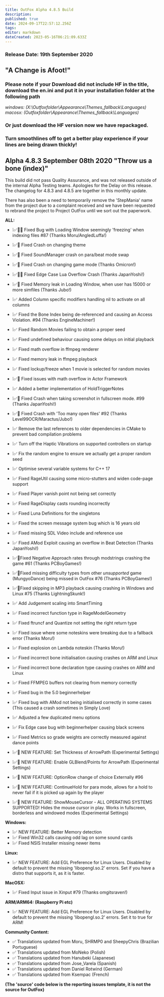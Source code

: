 ```yaml
---
title: OutFox Alpha 4.8.5 Build
description: 
published: true
date: 2024-09-17T22:57:12.256Z
tags: 
editor: markdown
dateCreated: 2023-05-16T06:21:09.633Z
---
```


### Release Date: 19th September 2020

## "A Change is Afoot!"

### Please note if your Download did not include HF in the title, download the en.ini and put it in your installation folder at the following path 
*windows: (X:\Outfoxfolder\Appearance\Themes\_fallback\Languages\)*
*macosx: (Outfoxfolder\Appearance\Themes\_fallback\Languages\)*
### Or just download the HF version now we have repackaged.

### Turn smoothlines off to get a better play experience if your lines are being drawn thickly!

## Alpha 4.8.3 September 08th 2020 "Throw us a bone (index)" 
This build did not pass Quality Assurance, and was not released outside of the internal Alpha Testing teams. Apologies for the Delay on this release. The changelog for 4.8.3 and 4.8.5 are together in this monthly update.

There has also been a need to temporarily remove the 'StepMania' name from the project due to a complaint received and we have been requested to rebrand the project to Project OutFox until we sort out the paperwork.

**ALL:**
- ❕✅🐲📝 Fixed Bug with Loading Window seemingly 'freezing' when indexing files #87  (Thanks Moru/AngledLuffa!)
- ❕✅🐲 Fixed Crash on changing theme
- ❕✅🐲 Fixed SoundManager crash on para/beat mode swap
- ❕✅🐲 Fixed Crash on changing game mode (Thanks Omicron!)
- ❕✅🐲📝 Fixed Edge Case Lua Overflow Crash (Thanks JapanYoshi!)
- ❕✅🐲 Fixed Memory leak in Loading Window, when user has 15000 or more simfiles (Thanks Jubo!)
- ❕✅ Added Column specific modifiers handling nil to activate on all columns
- ❕✅ Fixed the Bone Index being de-referenced and causing an Access Violation. #94 (Thanks EngineMachiner!)
- ❕✅ Fixed Random Movies failing to obtain a proper seed
- ❕✅ Fixed undefined behaviour causing some delays on initial playback
- ❕✅ Fixed math overflow in ffmpeg renderer
- ❕✅ Fixed memory leak in ffmpeg playback
- ❕✅ Fixed lockup/freeze when 1 movie is selected for random movies
- ❕✅🐲 Fixed issues with math overflow in Actor Framework
- ❕✅ Added a better implementation of HoldTriggerNotes
- ❕✅📝 Fixed Crash when taking screenshot in fullscreen mode. #99 (Thanks JapanYoshi!)
- ❕✅📝 Fixed Crash with 'Too many open files' #92 (Thanks Level99OCR/Maractus/Jubo!)
- ❕✅ Remove the last references to older dependencies in CMake to prevent bad compilation problems
- ❕✅ Turn off the Haptic Vibrations on supported controllers on startup
- ❕✅ Fix the random engine to ensure we actually get a proper random seed
- ❕✅ Optimise several variable systems for C++ 17
- ❕✅ Fixed RageUtil causing some micro-stutters and widen code-page support
- ❕✅ Fixed Player vanish point not being set correctly
- ❕✅ Fixed RageDisplay casts rounding incorrectly
- ❕✅ Fixed Luna Definitions for the singletons
- ❕✅ Fixed the screen message system bug which is 16 years old
- ❕✅ Fixed missing SDL Video include and reference use
- ❕✅ Fixed AMod Exploit causing an overflow in Beat Detection (Thanks JapanYoshi!)
- ❕✅📝Fixed Negative Approach rates through modstrings crashing the game #61  (Thanks PCBoyGames!) 
- ❕✅📝Fixed missing difficulty types from other *unsupported* game (MungyoDance) being missed in OutFox #76 (Thanks PCBoyGames!)
- ❕✅📝Fixed skipping in MP3 playback causing crashing in Windows and Linux #75 (Thanks LightningSkunk!)
- ❕✅ Add Judgement scaling into SmartTiming
- ❕✅ Fixed incorrect function type in RageModelGeometry
- ❕✅ Fixed ftruncf and Quantize not setting the right return type
- ❕✅ Fixed issue where some noteskins were breaking due to a fallback error (Thanks Moru!)
- ❕✅ Fixed explosion on Lambda noteskin (Thanks Moru!)
- ❕✅ Fixed incorrect bone initialisation causing crashes on ARM and Linux
- ❕✅ Fixed incorrect bone declaration type causing crashes on ARM and Linux
- ❕✅ Fixed FFMPEG buffers not clearing from memory correctly
- ❕✅ Fixed bug in the 5.0 beginnerhelper
- ❕✅ Fixed bug with AMod not being initialised correctly in some cases (This caused a crash sometimes in Simply Love)
- ❕✅ Adjusted a few duplicated menu options
- ❕✅ Fix Edge case bug with beginnerhelper causing black screens
- ❕✅ Fixed Metrics so grade weights are correctly measured against dance points

- ❕✅📝 NEW FEATURE: Set Thickness of ArrowPath (Experimental Settings)
- ❕✅📝 NEW FEATURE: Enable GLBlend/Points for ArrowPath (Experimental Settings)
- ❕✅📝 NEW FEATURE: OptionRow change of choice Externally #96 
- ❕✅📝 NEW FEATURE: ContinueHold for para mode, allows for a hold to never fail if it is picked up again by the player
- ❕✅📝 NEW FEATURE: ShowMouseCursor - ALL OPERATING SYSTEMS SUPPORTED! Hides the mouse cursor in play. Works in fullscreen, borderless and windowed modes (Experimental Settings)

**Windows:**
- ❕✅ NEW FEATURE: Better Memory detection
- ❕✅ Fixed Win32 calls causing odd lag on some sound cards
- ❕✅ Fixed NSIS Installer missing newer items 

**Linux:**
- ❕✅ NEW FEATURE: Add EGL Preference for Linux Users. Disabled by default to prevent the missing 'libopengl.so.2' errors. Set if you have a distro that supports it, as it is faster.

**MacOSX:**
- ❕✅ Fixed Input issue in Xinput #79 (Thanks omgitsraven!)

**ARM/ARM64: (Raspberry Pi etc)**
- ❕✅ NEW FEATURE: Add EGL Preference for Linux Users. Disabled by default to prevent the missing 'libopengl.so.2' errors. Set it to true for ARM!

**Community Content:**
- ✅ Translations updated from Moru, SHRMP0 and SheepyChris  (Brazilian Portuguese)
- ✅ Translations updated from MoNeko (Polish) 
- ✅ Translations updated from Hanubeki (Japanese)
- ✅ Translations updated from Jose_Varela (Spanish)
- ✅ Translations updated from Daniel Rotwind (German)
- ✅ Translations updated from Ksempac (French)

**(The 'source' code below is the reporting issues template, it is not the source for OutFox)**